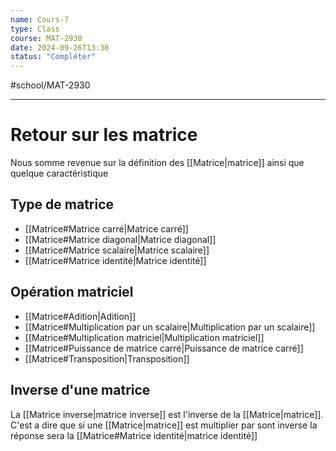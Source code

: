 ```yaml
---
name: Cours-7
type: Class
course: MAT-2930
date: 2024-09-26T13:30
status: "Compléter"
---
```

#school/MAT-2930
***

# Retour sur les matrice
Nous somme revenue sur la définition des [[Matrice|matrice]] ainsi que quelque caractéristique
## Type de matrice
- [[Matrice#Matrice carré|Matrice carré]]
- [[Matrice#Matrice diagonal|Matrice diagonal]]
- [[Matrice#Matrice scalaire|Matrice scalaire]]
- [[Matrice#Matrice identité|Matrice identité]]

## Opération matriciel
- [[Matrice#Adition|Adition]]
- [[Matrice#Multiplication par un scalaire|Multiplication par un scalaire]]
- [[Matrice#Multiplication matriciel|Multiplication matriciel]]
- [[Matrice#Puissance de matrice carré|Puissance de matrice carré]]
- [[Matrice#Transposition|Transposition]]

## Inverse d'une matrice
La [[Matrice inverse|matrice inverse]] est l'inverse de la [[Matrice|matrice]]. C'est a dire que si une [[Matrice|matrice]] est multiplier par sont inverse la réponse sera la [[Matrice#Matrice identité|matrice identité]]
